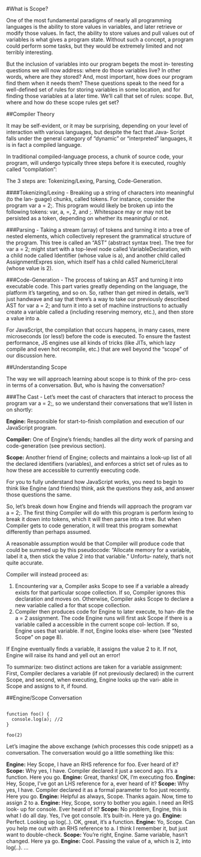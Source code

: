 #What is Scope?

One of the most fundamental paradigms of nearly all programming languages is the ability to store values in variables, and later retrieve or modify those values. In fact, the ability to store values and pull values out of variables is what gives a program state.
Without such a concept, a program could perform some tasks, but they would be extremely limited and not terribly interesting.

But the inclusion of variables into our program begets the most in‐ teresting questions we will now address: where do those variables live? In other words, where are they stored? And, most important, how does our program find them when it needs them?
These questions speak to the need for a well-defined set of rules for storing variables in some location, and for finding those variables at a later time. We’ll call that set of rules: scope. But, where and how do these scope rules get set?

##Compiler Theory

It may be self-evident, or it may be surprising, depending on your level of interaction with various languages, but despite the fact that Java‐ Script falls under the general category of “dynamic” or “interpreted” languages, it is in fact a compiled language. 

In traditional compiled-language process, a chunk of source code, your program, will undergo typically three steps before it is executed, roughly called “compilation”:

The 3 steps are: Tokenizing/Lexing, Parsing, Code-Generation.

####Tokenizing/Lexing - 
Breaking up a string of characters into meaningful (to the lan‐ guage) chunks, called tokens. For instance, consider the program var a = 2;. This program would likely be broken up into the following tokens: var, a, =, 2, and ;. Whitespace may or may not be persisted as a token, depending on whether its meaningful or not.

###Parsing -
Taking a stream (array) of tokens and turning it into a tree of nested elements, which collectively represent the grammatical structure of the program. This tree is called an “AST” (abstract syntax tree).
The tree for var a = 2; might start with a top-level node called VariableDeclaration, with a child node called Identifier (whose value is a), and another child called AssignmentExpres sion, which itself has a child called NumericLiteral (whose value is 2).

###Code-Generation - 
The process of taking an AST and turning it into executable code. This part varies greatly depending on the language, the platform it’s targeting, and so on.
So, rather than get mired in details, we’ll just handwave and say that there’s a way to take our previously described AST for var a = 2; and turn it into a set of machine instructions to actually create a variable called a (including reserving memory, etc.), and then store a value into a.

For JavaScript, the compilation that occurs happens, in many cases, mere microseconds (or less!) before the code is executed. To ensure the fastest performance, JS engines use all kinds of tricks (like JITs, which lazy compile and even hot recompile, etc.) that are well beyond the “scope” of our discussion here.


##Understanding Scope

The way we will approach learning about scope is to think of the pro‐ cess in terms of a conversation. But, who is having the conversation?

###The Cast - 
Let’s meet the cast of characters that interact to process the program var a = 2;, so we understand their conversations that we’ll listen in on shortly:

**Engine:**
  Responsible for start-to-finish compilation and execution of our JavaScript program.

**Compiler:**
  One of Engine’s friends; handles all the dirty work of parsing and code-generation (see previous section).

**Scope:**
  Another friend of Engine; collects and maintains a look-up list of all the declared identifiers (variables), and enforces a strict set of rules as to how these are accessible to currently executing code.

For you to fully understand how JavaScript works, you need to begin to think like Engine (and friends) think, ask the questions they ask, and answer those questions the same.

So, let’s break down how Engine and friends will approach the program var a = 2;.
The first thing Compiler will do with this program is perform lexing to break it down into tokens, which it will then parse into a tree. But when Compiler gets to code generation, it will treat this program somewhat differently than perhaps assumed.

A reasonable assumption would be that Compiler will produce code that could be summed up by this pseudocode: “Allocate memory for a variable, label it a, then stick the value 2 into that variable.” Unfortu‐ nately, that’s not quite accurate.

Compiler will instead proceed as:
1. Encountering var a, Compiler asks Scope to see if a variable a already exists for that particular scope collection. If so, Compiler ignores this declaration and moves on. Otherwise, Compiler asks Scope to declare a new variable called a for that scope collection.
2. Compiler then produces code for Engine to later execute, to han‐ dle the a = 2 assignment. The code Engine runs will first ask Scope if there is a variable called a accessible in the current scope col‐ lection. If so, Engine uses that variable. If not, Engine looks else‐ where (see “Nested Scope” on page 8).

If Engine eventually finds a variable, it assigns the value 2 to it. If not, Engine will raise its hand and yell out an error!

To summarize: two distinct actions are taken for a variable assignment: First, Compiler declares a variable (if not previously declared) in the current Scope, and second, when executing, Engine looks up the vari‐ able in Scope and assigns to it, if found.

##Engine/Scope Conversation

```JS

function foo() {
  console.log(a); //2
}

foo(2)

```
Let’s imagine the above exchange (which processes this code snippet) as a conversation. The conversation would go a little something like this:

**Engine:** Hey Scope, I have an RHS reference for foo. Ever heard of it? 
**Scope:** Why yes, I have. Compiler declared it just a second ago. It’s a
function. Here you go.
**Engine:** Great, thanks! OK, I’m executing foo.
**Engine:** Hey, Scope, I’ve got an LHS reference for a, ever heard of it?
**Scope:** Why yes, I have. Compiler declared it as a formal parameter to foo just recently. Here you go.
**Engine:** Helpful as always, Scope. Thanks again. Now, time to assign 2 to a.
**Engine:** Hey, Scope, sorry to bother you again. I need an RHS look- up for console. Ever heard of it?
**Scope:** No problem, Engine, this is what I do all day. Yes, I’ve got console. It’s built-in. Here ya go.
**Engine:** Perfect. Looking up log(..). OK, great, it’s a function. 
**Engine:** Yo, Scope. Can you help me out with an RHS reference to a.
I think I remember it, but just want to double-check.
**Scope:** You’re right, Engine. Same variable, hasn’t changed. Here ya go.
**Engine:** Cool. Passing the value of a, which is 2, into log(..). ...






